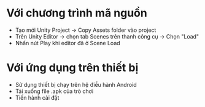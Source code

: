# Với chương trình mã nguồn
- Tạo mới Unity Project -> Copy Assets folder vào project
- Trên Unity Editor -> chọn tab Scenes trên thanh công cụ -> Chọn "Load"
- Nhấn nút Play khi editor đã ở Scene Load

# Với ứng dụng trên thiết bị
- Sử dụng thiết bị chạy trên hệ điều hành Android
- Tải xuống file .apk của trò chơi
- Tiến hành cài đặt
